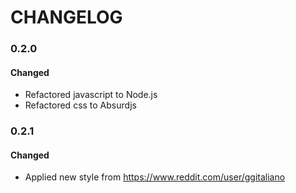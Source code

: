 <!---
     Group changes to describe their impact on the project, as follows:
        *Added* for new features.
        *Changed* for changes in existing functionality.
        *Deprecated* for once-stable features removed in upcoming releases.
        *Removed* for deprecated features removed in this release.
        *Fixed* for any bug fixes.
        *Security* to invite users to upgrade in case of vulnerabilities.
        {
                    "version" : "0.1.0",
                    "date": "2015-07-28",
                    "entries" : {
                        'added' : ["Initial game structure refactored from single level prototype."],
                        'changed' : [],
                        'deprecated' : [],
                        'removed' : [],
                        'fixed' : [],
                        'security' : []
                    }
                }
                }
-->
     
CHANGELOG
=========

### 0.2.0 ###

#### Changed ####
- Refactored javascript to Node.js
- Refactored css to Absurdjs


### 0.2.1 ###

#### Changed ####
- Applied new style from https://www.reddit.com/user/ggitaliano


